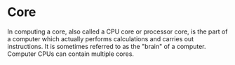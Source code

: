 # Core

In computing a core, also called a CPU core or processor core, is the part of a computer which actually performs calculations and carries out instructions.
It is sometimes referred to as the "brain" of a computer.
Computer CPUs can contain multiple cores.
